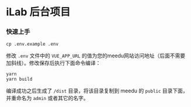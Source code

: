 
# iLab 后台项目

### 快速上手

```
cp .env.example .env
```

修改 `.env` 文件中的 `VUE_APP_URL` 的值为您的meedu网站访问地址（后面不需要加斜线）。修改保存后执行下面命令编译：

```
yarn
yarn build
```

编译成功之后生成了 `/dist` 目录，将该目录复制到 meedu 的 `public` 目录下面，并重命名为 `admin` 或者其它的名字。


